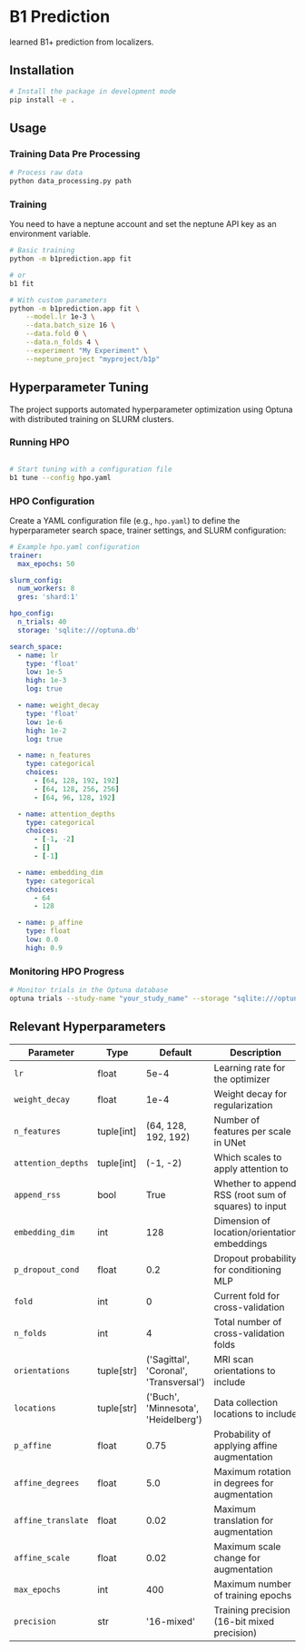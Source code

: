# B1 Prediction

learned B1+ prediction from localizers.

## Installation

```bash
# Install the package in development mode
pip install -e .
```

## Usage

### Training Data Pre Processing

```bash
# Process raw data
python data_processing.py path
```

### Training

You need to have a neptune account and set the neptune API key as an environment variable.

```bash
# Basic training
python -m b1prediction.app fit

# or
b1 fit

# With custom parameters
python -m b1prediction.app fit \
    --model.lr 1e-3 \
    --data.batch_size 16 \
    --data.fold 0 \
    --data.n_folds 4 \
    --experiment "My Experiment" \
    --neptune_project "myproject/b1p"
```

## Hyperparameter Tuning

The project supports automated hyperparameter optimization using Optuna with distributed training on SLURM clusters.

### Running HPO

```bash

# Start tuning with a configuration file
b1 tune --config hpo.yaml
```

### HPO Configuration

Create a YAML configuration file (e.g., `hpo.yaml`) to define the hyperparameter search space, trainer settings, and SLURM configuration:

```yaml
# Example hpo.yaml configuration
trainer:
  max_epochs: 50

slurm_config:
  num_workers: 8
  gres: 'shard:1'

hpo_config:
  n_trials: 40
  storage: 'sqlite:///optuna.db'

search_space:
  - name: lr
    type: 'float'
    low: 1e-5
    high: 1e-3
    log: true

  - name: weight_decay
    type: 'float'
    low: 1e-6
    high: 1e-2
    log: true

  - name: n_features
    type: categorical
    choices:
      - [64, 128, 192, 192]
      - [64, 128, 256, 256]
      - [64, 96, 128, 192]

  - name: attention_depths
    type: categorical
    choices:
      - [-1, -2]
      - []
      - [-1]

  - name: embedding_dim
    type: categorical
    choices:
      - 64
      - 128

  - name: p_affine
    type: float
    low: 0.0
    high: 0.9
```

### Monitoring HPO Progress

```bash
# Monitor trials in the Optuna database
optuna trials --study-name "your_study_name" --storage "sqlite:///optuna.db"
```

## Relevant Hyperparameters

| Parameter | Type | Default | Description |
|-----------|------|---------|-------------|
| `lr` | float | 5e-4 | Learning rate for the optimizer |
| `weight_decay` | float | 1e-4 | Weight decay for regularization |
| `n_features` | tuple[int] | (64, 128, 192, 192) | Number of features per scale in UNet |
| `attention_depths` | tuple[int] | (-1, -2) | Which scales to apply attention to |
| `append_rss` | bool | True | Whether to append RSS (root sum of squares) to input |
| `embedding_dim` | int | 128 | Dimension of location/orientation embeddings |
| `p_dropout_cond` | float | 0.2 | Dropout probability for conditioning MLP |
| `fold` | int | 0 | Current fold for cross-validation |
| `n_folds` | int | 4 | Total number of cross-validation folds |
| `orientations` | tuple[str] | ('Sagittal', 'Coronal', 'Transversal') | MRI scan orientations to include |
| `locations` | tuple[str] | ('Buch', 'Minnesota', 'Heidelberg') | Data collection locations to include |
| `p_affine` | float | 0.75 | Probability of applying affine augmentation |
| `affine_degrees` | float | 5.0 | Maximum rotation in degrees for augmentation |
| `affine_translate` | float | 0.02 | Maximum translation for augmentation |
| `affine_scale` | float | 0.02 | Maximum scale change for augmentation |
| `max_epochs` | int | 400 | Maximum number of training epochs |
| `precision` | str | '16-mixed' | Training precision (16-bit mixed precision) |

